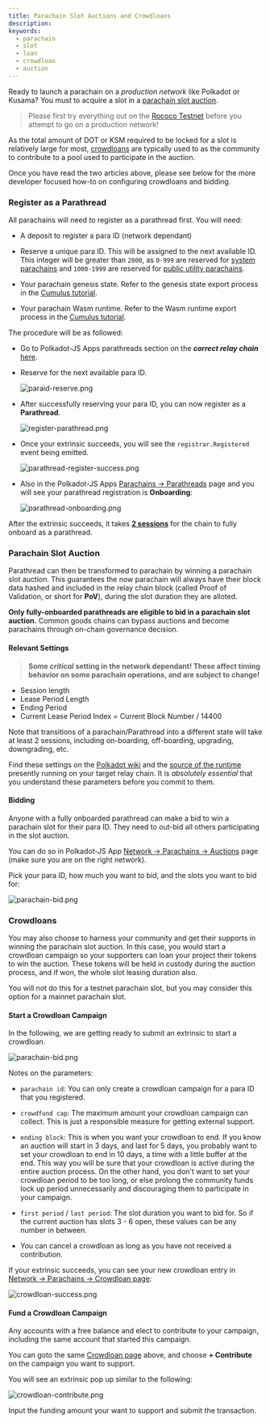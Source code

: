 ```yaml
---
title: Parachain Slot Auctions and Crowdloans
description:
keywords:
  - parachain
  - slot
  - loan
  - crowdloan
  - auction
---
```


Ready to launch a parachain on a _production network_ like Polkadot or Kusama?
You must to acquire a slot in a [parachain slot auction](https://wiki.polkadot.network/docs/learn-auction).

> Please first try everything out on the [Rococo Testnet](/tutorials/connect-other-chainsconnect-rococo) before you attempt to go on a production network!

As the total amount of DOT or KSM required to be locked for a slot is relatively large for most, [crowdloans](https://wiki.polkadot.network/docs/learn-crowdloans) are typically used to as the community to contribute to a pool used to participate in the auction.

Once you have read the two articles above, please see below for the more developer focused how-to on configuring crowdloans and bidding.

### Register as a Parathread

All parachains will need to register as a parathread first.
You will need:

- A deposit to register a para ID (network dependant)

- Reserve a unique para ID. This will be assigned to the next available ID.
  This integer will be greater than `2000`, as `0-999` are reserved for [system parachains](https://wiki.polkadot.network/docs/learn-common-goods#system-level-chains) and `1000-1999` are reserved for [public utility parachains](https://wiki.polkadot.network/docs/learn-common-goods#public-utility-chains).

- Your parachain genesis state.
  Refer to the genesis state export process in the [Cumulus tutorial](/tutorials/connect-other-chains/relay-chain).

- Your parachain Wasm runtime.
  Refer to the Wasm runtime export process in the [Cumulus tutorial](/tutorials/connect-other-chains/relay-chain).

The procedure will be as followed:

- Go to Polkadot-JS Apps parathreads section on the **_correct relay chain_** [here](https://polkadot.js.org/apps/#/parachains/parathreads).

- Reserve for the next available para ID.

  ![paraid-reserve.png](../../../../src/images/tutorials/09-cumulus/paraid-reserve.png)

- After successfully reserving your para ID, you can now register as a **Parathread**.

  ![register-parathread.png](../../../../src/images/tutorials/09-cumulus/register-parathread.png)

- Once your extrinsic succeeds, you will see the `registrar.Registered` event being emitted.

  ![parathread-register-success.png](../../../../src/images/tutorials/09-cumulus/parathread-register-success.png)

- Also in the Polkadot-JS Apps [Parachains -> Parathreads](https://polkadot.js.org/apps/#/parachains/parathreads) page and you will see your parathread registration is **Onboarding**:

  ![parathread-onboarding.png](../../../../src/images/tutorials/09-cumulus/parathread-onboarding.png)

After the extrinsic succeeds, it takes [**2 sessions**](#relevant-settings) for the chain to fully onboard as a parathread.

### Parachain Slot Auction

Parathread can then be transformed to parachain by winning a parachain slot auction.
This guarantees the now parachain will always have their block data hashed and included in the relay chain block (called Proof of Validation, or short for **PoV**), during the slot duration they are alloted.

**Only fully-onboarded parathreads are eligible to bid in a parachain slot auction.**
Common goods chains can bypass auctions and become parachains through on-chain governance decision.

#### Relevant Settings

> **Some _critical_ setting in the network dependant! These affect timing behavior on some parachain operations, and are subject to change!**

- Session length
- Lease Period Length
- Ending Period
- Current Lease Period Index = Current Block Number / 14400

Note that transitions of a parachain/Parathread into a different state will take at least 2 sessions, including on-boarding, off-boarding, upgrading, downgrading, etc.

Find these settings on the [Polkadot wiki](https://wiki.polkadot.network/docs/learn-crowdloans#starting-a-crowdloan-campaign) and the [source of the runtime](https://github.com/paritytech/polkadot/tree/master/runtime) presently running on your target relay chain.
It is _absolutely essential_ that you understand these parameters before you commit to them.

#### Bidding

Anyone with a fully onboarded parathread can make a bid to win a parachain slot for their para ID.
They need to out-bid all others participating in the slot auction.

You can do so in Polkadot-JS App [Network -> Parachains -> Auctions](https://polkadot.js.org/apps/#/parachains/auctions) page (make sure you are on the right network).

Pick your para ID, how much you want to bid, and the slots you want to bid for:

![parachain-bid.png](../../../../src/images/tutorials/09-cumulus/parachain-bid.png)

### Crowdloans

You may also choose to harness your community and get their supports in winning the parachain slot auction.
In this case, you would start a crowdloan campaign so your supporters can loan your project their tokens to win the auction.
These tokens will be held in custody during the auction process, and if won, the whole slot leasing duration also.

You will not do this for a testnet parachain slot, but you may consider this option for a mainnet parachain slot.

#### Start a Crowdloan Campaign

In the following, we are getting ready to submit an extrinsic to start a crowdloan.

![parachain-bid.png](../../../../src/images/tutorials/09-cumulus/parachain-crowdloan.png)

Notes on the parameters:

- `parachain id`: You can only create a crowdloan campaign for a para ID that you registered.

- `crowdfund cap`: The maximum amount your crowdloan campaign can collect.
  This is just a responsible measure for getting external support.

- `ending block`: This is when you want your crowdloan to end.
  If you know an auction will start in 3 days, and last for 5 days, you probably want to set your crowdloan to end in 10 days, a time with a little buffer at the end.
  This way you will be sure that your crowdloan is active during the entire auction process.
  On the other hand, you don't want to set your crowdloan period to be too long, or else prolong the community funds lock up period unnecessarily and discouraging them to participate in your campaign.

- `first period` / `last period`: The slot duration you want to bid for.
  So if the current auction has slots 3 - 6 open, these values can be any number in between.

- You can cancel a crowdloan as long as you have not received a contribution.

If your extrinsic succeeds, you can see your new crowdloan entry in [Network -> Parachains -> Crowdloan page](https://polkadot.js.org/apps/#/parachains/crowdloan):

![crowdloan-success.png](../../../../src/images/tutorials/09-cumulus/crowdloan-success.png)

#### Fund a Crowdloan Campaign

Any accounts with a free balance and elect to contribute to your campaign, including the same account that started this campaign.

You can goto the same [Crowdloan page](https://polkadot.js.org/apps/#/parachains/crowdloan) above, and choose **+ Contribute** on the campaign you want to support.

You will see an extrinsic pop up similar to the following:

![crowdloan-contribute.png](../../../../src/images/tutorials/09-cumulus/crowdloan-contribute.png)

Input the funding amount your want to support and submit the transaction.

